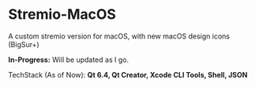 # Stremio-MacOS
A custom stremio version for macOS, with new macOS design icons (BigSur+)


**In-Progress:** Will be updated as I go.

TechStack (As of Now): **Qt 6.4, Qt Creator, Xcode CLI Tools, Shell, JSON**
